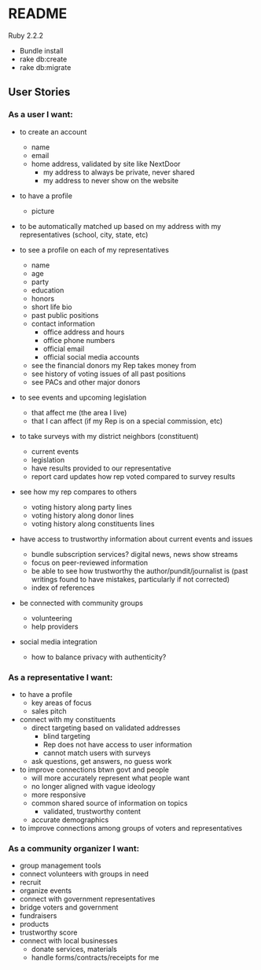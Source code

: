 # README
Ruby 2.2.2

* Bundle install
* rake db:create
* rake db:migrate

## User Stories

### As a user I want:

- to create an account
  - name
  - email
  - home address, validated by site like NextDoor
    - my address to always be private, never shared
    - my address to never show on the website
- to have a profile
  - picture
- to be automatically matched up based on my address with my representatives (school, city, state, etc)
- to see a profile on each of my representatives
  - name
  - age
  - party
  - education
  - honors
  - short life bio
  - past public positions
  - contact information
    - office address and hours
    - office phone numbers
    - official email
    - official social media accounts
  - see the financial donors my Rep takes money from
  - see history of voting issues of all past positions
  - see PACs and other major donors
- to see events and upcoming legislation
  - that affect me (the area I live)
  - that I can affect (if my Rep is on a special commission, etc)
- to take surveys with my district neighbors (constituent)
  - current events
  - legislation
  - have results provided to our representative
  - report card updates how rep voted compared to survey results

- see how my rep compares to others
  - voting history along party lines
  - voting history along donor lines
  - voting history along constituents lines

- have access to trustworthy information about current events and issues
  - bundle subscription services? digital news, news show streams
  - focus on peer-reviewed information
  - be able to see how trustworthy the author/pundit/journalist is (past writings found to have mistakes, particularly if not corrected)
  - index of references

- be connected with community groups
  - volunteering
  - help providers

- social media integration
  - how to balance privacy with authenticity?

### As a representative I want:

- to have a profile
  - key areas of focus
  - sales pitch
- connect with my constituents
  - direct targeting based on validated addresses
    - blind targeting
    - Rep does not have access to user information
    - cannot match users with surveys
  - ask questions, get answers, no guess work
- to improve connections btwn govt and people
  - will more accurately represent what people want
  - no longer aligned with vague ideology
  - more responsive
  - common shared source of information on topics
    - validated, trustworthy content
  - accurate demographics
- to improve connections among groups of voters and representatives

### As a community organizer I want:

- group management tools
- connect volunteers with groups in need
- recruit
- organize events
- connect with government representatives
- bridge voters and government
- fundraisers
- products
- trustworthy score
- connect with local businesses
  - donate services, materials
  - handle forms/contracts/receipts for me
